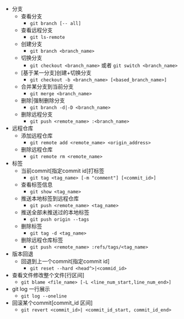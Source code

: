 
- 分支
    - 查看分支
        - `git branch [-- all]` 
    - 查看远程分支
        - `git ls-remote`
    - 创建分支
        - `git branch <branch_name>`
    - 切换分支
        - `git checkout <branch_name>` 或者 `git switch <branch_name>`
    - [基于某一分支]创建+切换分支
        - `git checkout -b <branch_name> [<based_branch_name>]` 
    - 合并某分支到当前分支
        -  `git merge <branch_name>`
    - 删除|强制删除分支
        - `git branch -d|-D <branch_name>`
    - 删除远程分支
        - `git push <remote_name> :<branch_name>`
- 远程仓库
    - 添加远程仓库
        - `git remote add <remote_name> <origin_address>`
    - 删除远程仓库
        - `git remote rm <remote_name>`
- 标签
    - 当前commit[指定commit id]打标签
        - `git tag <tag_name> [-m "comment"] [<commit_id>]`
    - 查看标签信息
        - `git show <tag_name>`
    - 推送本地标签到远程仓库
        - `git push <remote_name> <tag_name>`
    - 推送全部未推送过的本地标签
        - `git push origin --tags`
    - 删除标签
        - `git tag -d <tag_name>`
    - 删除远程仓库标签
        - `git push <remote_name> :refs/tags/<tag_name>`
- 版本回退
  - 回退到上一个commit[指定commit id]
    - `git reset --hard <head^>|<commid_id>`
- 查看文件修改整个文件[行区间]
    - `git blame <file_name> [-L <line_num_start,line_num_end>]` 
- git log 一行展示
  - `git log --oneline`
- 回滚某个commit[commit_id 区间]
  - `git revert <commit_id>| <commit_id_start, commit_id_end>`

